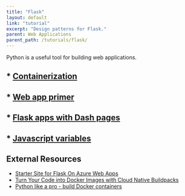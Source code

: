 ```yaml
---
title: "Flask"
layout: default
link: "tutorial"
excerpt: "Design patterns for Flask."
parent: Web Applications
parent_path: /tutorials/flask/
---
```

Python is a useful tool for building web applications.

## * [Containerization](containerization.html)
## * [Web app primer](web-app-primer.html)
## * [Flask apps with Dash pages](dash-in-flask.html)
## * [Javascript variables](js-variables.html)

## **External Resources**
* [Starter Site for Flask On Azure Web Apps](http://timmyreilly.azurewebsites.net/starter-site-for-flask-on-azure-web-apps/)
* [Turn Your Code into Docker Images with Cloud Native Buildpacks](https://blog.heroku.com/docker-images-with-buildpacks)
* [Python like a pro - build Docker containers](https://tanzu.vmware.com/developer/guides/python/cnb-gs-python/)